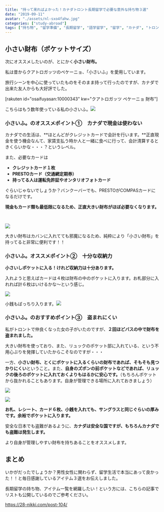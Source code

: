 ```yaml
---
title: "持って来ればよかった！カナダトロント長期留学で必要な意外な持ち物３選"
date: "2019-09-11"
avatar: "./assets/nl-sxo4fahw.jpg"
categories: ["study-abroad"]
tags: ["持ち物", "留学準備", "長期留学", "語学留学", "留学", "カナダ", "トロント",]
---
```


## 小さい財布（ポケットサイズ）

次にオススメしたいのが、とにかく**小さい財布。**

私は昔からクアトロガッツのペケーニョ、「小さいふ」を愛用しています。

旅行シーンを中心に使っていたものをそのまま持って行ったのですが、カナダで出来た友人からも大好評でした。

\[rakuten id="osaifuyasan:10000343" kw="クアトロガッツ ペケーニョ 財布"\]

こちらはもう数年使っている私の小さいふ。![](assets/IMG_20190910_211340.jpg)

### 小さいふ。のオススメポイント①　カナダで現金は使わない

カナダでの生活は、**ほとんどがクレジットカードで会計を行います。**正直現金を使う機会なんて、家賃支払う時か人と一緒に食べに行って、会計清算するときくらいかな・・・？というレベル。

また、必要なカードは

- **クレジットカード１枚**
- **PRESTOカード（交通網定期券）**
- **持ってる人は運転免許証やオンタリオフォトカード**

ぐらいじゃないでしょうか？バンクーバーでも、PRESTOがCOMPASカードになるだけです。

**現金もカード類も最低限になるため、正直大きい財布がほぼ必要なくなります。**

 

![](assets/03.png)

大きい財布はカバンに入れてても邪魔になるため、純粋により「小さい財布」を持ってると非常に便利です！！

### 小さいふ。オススメポイント②　十分な収納力

**小さいしポケットに入る！けれど収納力は十分あります。**

入れようと思えばカードは４枚は財布の中のポケットに入ります。お札部分に入れれば計６枚はいけるかな〜という感じ。

![](assets/IMG_20190910_211218.jpg)

小銭もばっちり入ります。![](assets/IMG_20190910_211243.jpg)

### 小さいふ。のおすすめポイント③　盗まれにくい

私がトロントで仲良くなった女の子がいたのですが、**２回ほどバスの中で財布を盗まれました。**

大きい財布を使っており、また、リュックのポケット部に入れている、という不用心ぶりを発揮していたからこそなのですが・・・

一方、**小さい財布、とくにポケットに入るくらいの財布であれば、そもそも見つかりにくい**ということ。また、**自身のズボンの前ポケットなどであれば、リュックの後ろのポケットに入れておくよりもはるかに安心です。**（もちろんポケットから抜かれることもあります。自身が管理できる場所に入れておきましょう）

![](assets/IMG_20190910_211322.jpg)

![](assets/02.png)

**お札、レシート、カード６枚、小銭を入れても、サングラスと同じぐらいの厚みです。余裕でポケットに入ります。**

安全な日本でも盗難があるように、**カナダは安全な国ですが、もちろんカナダでも盗難は発生します。**

より自身が管理しやすい財布を持ちあることをオススメします。

## まとめ

いかがだったでしょうか？男性女性に関わらず、留学生活で本当にあって良かった！！と毎日感謝しているアイテム３選をお伝えしました。

長期留学の持ち物、アイテム一覧を網羅したい！という方には、こちらの記事でリストも公開しているのでご参考ください。

https://28-nikki.com/post-104/
